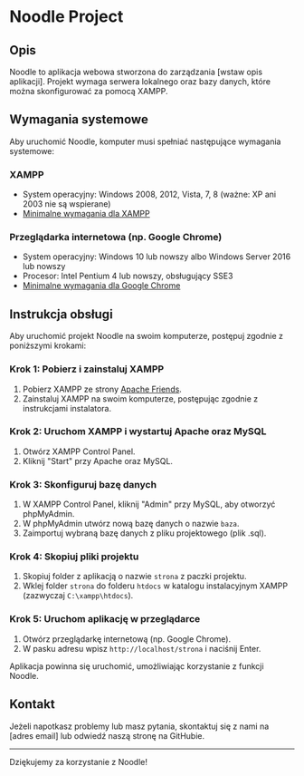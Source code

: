 # Noodle Project

## Opis

Noodle to aplikacja webowa stworzona do zarządzania [wstaw opis aplikacji]. Projekt wymaga serwera lokalnego oraz bazy danych, które można skonfigurować za pomocą XAMPP.

## Wymagania systemowe

Aby uruchomić Noodle, komputer musi spełniać następujące wymagania systemowe:

### XAMPP
- System operacyjny: Windows 2008, 2012, Vista, 7, 8 (ważne: XP ani 2003 nie są wspierane)
- [Minimalne wymagania dla XAMPP](https://www.apachefriends.org/index.html)

### Przeglądarka internetowa (np. Google Chrome)
- System operacyjny: Windows 10 lub nowszy albo Windows Server 2016 lub nowszy
- Procesor: Intel Pentium 4 lub nowszy, obsługujący SSE3
- [Minimalne wymagania dla Google Chrome](https://support.google.com/chrome/a/answer/7100626?hl=pl)

## Instrukcja obsługi

Aby uruchomić projekt Noodle na swoim komputerze, postępuj zgodnie z poniższymi krokami:

### Krok 1: Pobierz i zainstaluj XAMPP
1. Pobierz XAMPP ze strony [Apache Friends](https://www.apachefriends.org/index.html).
2. Zainstaluj XAMPP na swoim komputerze, postępując zgodnie z instrukcjami instalatora.

### Krok 2: Uruchom XAMPP i wystartuj Apache oraz MySQL
1. Otwórz XAMPP Control Panel.
2. Kliknij "Start" przy Apache oraz MySQL.

### Krok 3: Skonfiguruj bazę danych
1. W XAMPP Control Panel, kliknij "Admin" przy MySQL, aby otworzyć phpMyAdmin.
2. W phpMyAdmin utwórz nową bazę danych o nazwie `baza`.
3. Zaimportuj wybraną bazę danych z pliku projektowego (plik .sql).

### Krok 4: Skopiuj pliki projektu
1. Skopiuj folder z aplikacją o nazwie `strona` z paczki projektu.
2. Wklej folder `strona` do folderu `htdocs` w katalogu instalacyjnym XAMPP (zazwyczaj `C:\xampp\htdocs`).

### Krok 5: Uruchom aplikację w przeglądarce
1. Otwórz przeglądarkę internetową (np. Google Chrome).
2. W pasku adresu wpisz `http://localhost/strona` i naciśnij Enter.

Aplikacja powinna się uruchomić, umożliwiając korzystanie z funkcji Noodle.

## Kontakt
Jeżeli napotkasz problemy lub masz pytania, skontaktuj się z nami na [adres email] lub odwiedź naszą stronę na GitHubie.

---

Dziękujemy za korzystanie z Noodle!
